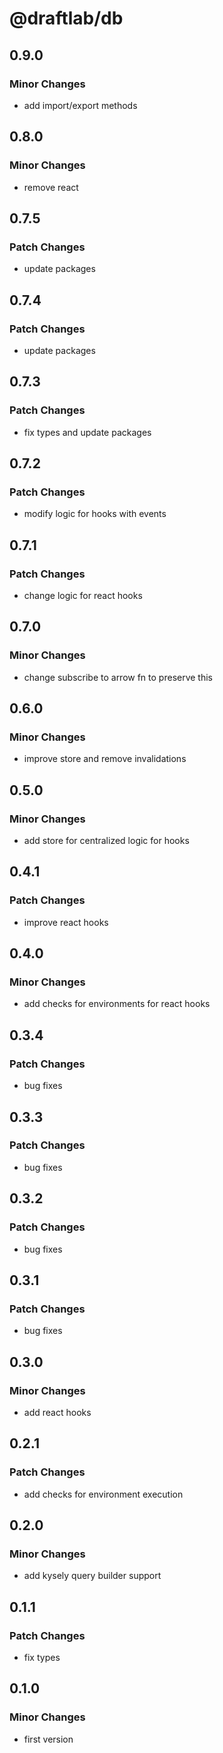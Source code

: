 # @draftlab/db

## 0.9.0

### Minor Changes

- add import/export methods

## 0.8.0

### Minor Changes

- remove react

## 0.7.5

### Patch Changes

- update packages

## 0.7.4

### Patch Changes

- update packages

## 0.7.3

### Patch Changes

- fix types and update packages

## 0.7.2

### Patch Changes

- modify logic for hooks with events

## 0.7.1

### Patch Changes

- change logic for react hooks

## 0.7.0

### Minor Changes

- change subscribe to arrow fn to preserve this

## 0.6.0

### Minor Changes

- improve store and remove invalidations

## 0.5.0

### Minor Changes

- add store for centralized logic for hooks

## 0.4.1

### Patch Changes

- improve react hooks

## 0.4.0

### Minor Changes

- add checks for environments for react hooks

## 0.3.4

### Patch Changes

- bug fixes

## 0.3.3

### Patch Changes

- bug fixes

## 0.3.2

### Patch Changes

- bug fixes

## 0.3.1

### Patch Changes

- bug fixes

## 0.3.0

### Minor Changes

- add react hooks

## 0.2.1

### Patch Changes

- add checks for environment execution

## 0.2.0

### Minor Changes

- add kysely query builder support

## 0.1.1

### Patch Changes

- fix types

## 0.1.0

### Minor Changes

- first version
